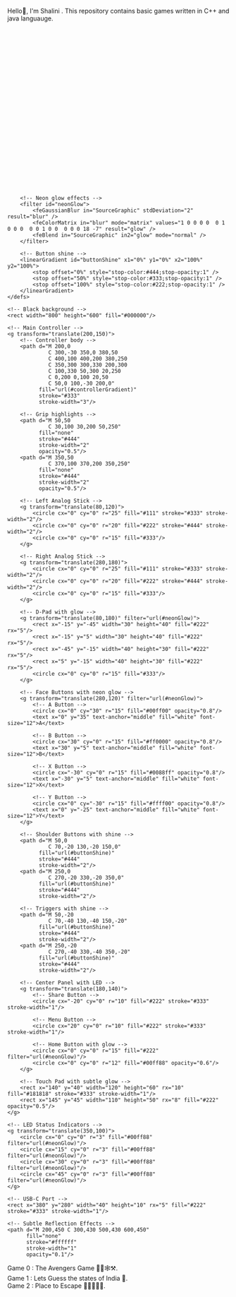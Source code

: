 Hello👋, I'm Shalini . This repository contains basic games written in C++ and java languauge.<br>
<svg xmlns="http://www.w3.org/2000/svg" viewBox="0 0 800 600">
    <!-- Definitions -->
    <defs>
        <!-- Controller body gradient -->
        <linearGradient id="controllerGradient" x1="0%" y1="0%" x2="100%" y2="100%">
            <stop offset="0%" style="stop-color:#2a2a2a;stop-opacity:1" />
            <stop offset="100%" style="stop-color:#1a1a1a;stop-opacity:1" />
        </linearGradient>
        
        <!-- Neon glow effects -->
        <filter id="neonGlow">
            <feGaussianBlur in="SourceGraphic" stdDeviation="2" result="blur" />
            <feColorMatrix in="blur" mode="matrix" values="1 0 0 0 0  0 1 0 0 0  0 0 1 0 0  0 0 0 18 -7" result="glow" />
            <feBlend in="SourceGraphic" in2="glow" mode="normal" />
        </filter>

        <!-- Button shine -->
        <linearGradient id="buttonShine" x1="0%" y1="0%" x2="100%" y2="100%">
            <stop offset="0%" style="stop-color:#444;stop-opacity:1" />
            <stop offset="50%" style="stop-color:#333;stop-opacity:1" />
            <stop offset="100%" style="stop-color:#222;stop-opacity:1" />
        </linearGradient>
    </defs>

    <!-- Black background -->
    <rect width="800" height="600" fill="#000000"/>

    <!-- Main Controller -->
    <g transform="translate(200,150)">
        <!-- Controller body -->
        <path d="M 200,0 
                 C 300,-30 350,0 380,50
                 C 400,100 400,200 380,250
                 C 350,300 300,330 200,300
                 C 100,330 50,300 20,250
                 C 0,200 0,100 20,50
                 C 50,0 100,-30 200,0"
              fill="url(#controllerGradient)"
              stroke="#333"
              stroke-width="3"/>

        <!-- Grip highlights -->
        <path d="M 50,50 
                 C 30,100 30,200 50,250"
              fill="none"
              stroke="#444"
              stroke-width="2"
              opacity="0.5"/>
        <path d="M 350,50 
                 C 370,100 370,200 350,250"
              fill="none"
              stroke="#444"
              stroke-width="2"
              opacity="0.5"/>

        <!-- Left Analog Stick -->
        <g transform="translate(80,120)">
            <circle cx="0" cy="0" r="25" fill="#111" stroke="#333" stroke-width="2"/>
            <circle cx="0" cy="0" r="20" fill="#222" stroke="#444" stroke-width="2"/>
            <circle cx="0" cy="0" r="15" fill="#333"/>
        </g>

        <!-- Right Analog Stick -->
        <g transform="translate(280,180)">
            <circle cx="0" cy="0" r="25" fill="#111" stroke="#333" stroke-width="2"/>
            <circle cx="0" cy="0" r="20" fill="#222" stroke="#444" stroke-width="2"/>
            <circle cx="0" cy="0" r="15" fill="#333"/>
        </g>

        <!-- D-Pad with glow -->
        <g transform="translate(80,180)" filter="url(#neonGlow)">
            <rect x="-15" y="-45" width="30" height="40" fill="#222" rx="5"/>
            <rect x="-15" y="5" width="30" height="40" fill="#222" rx="5"/>
            <rect x="-45" y="-15" width="40" height="30" fill="#222" rx="5"/>
            <rect x="5" y="-15" width="40" height="30" fill="#222" rx="5"/>
            <circle cx="0" cy="0" r="15" fill="#333"/>
        </g>

        <!-- Face Buttons with neon glow -->
        <g transform="translate(280,120)" filter="url(#neonGlow)">
            <!-- A Button -->
            <circle cx="0" cy="30" r="15" fill="#00ff00" opacity="0.8"/>
            <text x="0" y="35" text-anchor="middle" fill="white" font-size="12">A</text>
            
            <!-- B Button -->
            <circle cx="30" cy="0" r="15" fill="#ff0000" opacity="0.8"/>
            <text x="30" y="5" text-anchor="middle" fill="white" font-size="12">B</text>
            
            <!-- X Button -->
            <circle cx="-30" cy="0" r="15" fill="#0088ff" opacity="0.8"/>
            <text x="-30" y="5" text-anchor="middle" fill="white" font-size="12">X</text>
            
            <!-- Y Button -->
            <circle cx="0" cy="-30" r="15" fill="#ffff00" opacity="0.8"/>
            <text x="0" y="-25" text-anchor="middle" fill="white" font-size="12">Y</text>
        </g>

        <!-- Shoulder Buttons with shine -->
        <path d="M 50,0 
                 C 70,-20 130,-20 150,0"
              fill="url(#buttonShine)"
              stroke="#444"
              stroke-width="2"/>
        <path d="M 250,0 
                 C 270,-20 330,-20 350,0"
              fill="url(#buttonShine)"
              stroke="#444"
              stroke-width="2"/>

        <!-- Triggers with shine -->
        <path d="M 50,-20 
                 C 70,-40 130,-40 150,-20"
              fill="url(#buttonShine)"
              stroke="#444"
              stroke-width="2"/>
        <path d="M 250,-20 
                 C 270,-40 330,-40 350,-20"
              fill="url(#buttonShine)"
              stroke="#444"
              stroke-width="2"/>

        <!-- Center Panel with LED -->
        <g transform="translate(180,140)">
            <!-- Share Button -->
            <circle cx="-20" cy="0" r="10" fill="#222" stroke="#333" stroke-width="1"/>
            
            <!-- Menu Button -->
            <circle cx="20" cy="0" r="10" fill="#222" stroke="#333" stroke-width="1"/>
            
            <!-- Home Button with glow -->
            <circle cx="0" cy="0" r="15" fill="#222" filter="url(#neonGlow)"/>
            <circle cx="0" cy="0" r="12" fill="#00ff88" opacity="0.6"/>
        </g>

        <!-- Touch Pad with subtle glow -->
        <rect x="140" y="40" width="120" height="60" rx="10" fill="#181818" stroke="#333" stroke-width="1"/>
        <rect x="145" y="45" width="110" height="50" rx="8" fill="#222" opacity="0.5"/>
    </g>

    <!-- LED Status Indicators -->
    <g transform="translate(350,100)">
        <circle cx="0" cy="0" r="3" fill="#00ff88" filter="url(#neonGlow)"/>
        <circle cx="15" cy="0" r="3" fill="#00ff88" filter="url(#neonGlow)"/>
        <circle cx="30" cy="0" r="3" fill="#00ff88" filter="url(#neonGlow)"/>
        <circle cx="45" cy="0" r="3" fill="#00ff88" filter="url(#neonGlow)"/>
    </g>

    <!-- USB-C Port -->
    <rect x="380" y="280" width="40" height="10" rx="5" fill="#222" stroke="#333" stroke-width="1"/>

    <!-- Subtle Reflection Effects -->
    <path d="M 200,450 C 300,430 500,430 600,450" 
          fill="none" 
          stroke="#ffffff" 
          stroke-width="1" 
          opacity="0.1"/>
</svg>
Game 0 : The Avengers Game 🦹‍♂️🕸️⚒️.<br>
Game 1 : Lets Guess the states of India 🤔.<br>
Game 2 : Place to Escape 🏃‍➡️🏃‍♀️‍➡️.<br>
